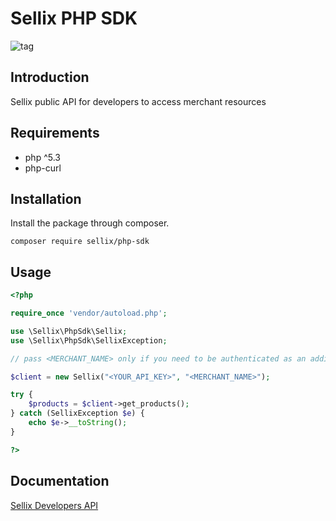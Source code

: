 # Sellix PHP SDK 

![tag](https://img.shields.io/github/v/tag/sellix/php-sdk?sort=date&color=blueviolet)

## Introduction

Sellix public API for developers to access merchant resources

## Requirements

- php ^5.3
- php-curl

## Installation

Install the package through composer.

```
composer require sellix/php-sdk
```

## Usage

```php
<?php

require_once 'vendor/autoload.php';

use \Sellix\PhpSdk\Sellix;
use \Sellix\PhpSdk\SellixException;

// pass <MERCHANT_NAME> only if you need to be authenticated as an additional store

$client = new Sellix("<YOUR_API_KEY>", "<MERCHANT_NAME>");

try {
    $products = $client->get_products();
} catch (SellixException $e) {
    echo $e->__toString();
}

?>
```

## Documentation

[Sellix Developers API](https://developers.sellix.io)